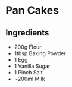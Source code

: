# Pan Cakes

## Ingredients
* 200g Flour
* 1tbsp Baking Powder
* 1 Egg
* 1 Vanilla Sugar
* 1 Pinch Salt
* ~200ml Milk
